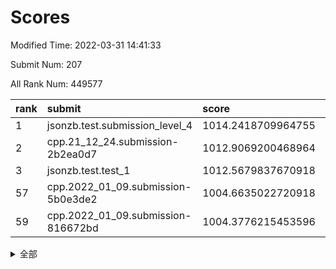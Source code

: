 # Scores

Modified Time: 2022-03-31 14:41:33

Submit Num: 207

All Rank Num: 449577

| rank |               submit               |       score        |       sigma        | pk_num |
| :--- | :--------------------------------- | :----------------- | :----------------- | :----- |
| 1    | jsonzb.test.submission_level_4     | 1014.2418709964755 | 0.842880233455221  | 8692   |
| 2    | cpp.21_12_24.submission-2b2ea0d7   | 1012.9069200468964 | 0.7916311985772349 | 8688   |
| 3    | jsonzb.test.test_1                 | 1012.5679837670918 | 0.8261461395827587 | 8685   |
| 57   | cpp.2022_01_09.submission-5b0e3de2 | 1004.6635022720918 | 0.7071079318627432 | 8685   |
| 59   | cpp.2022_01_09.submission-816672bd | 1004.3776215453596 | 0.7078510486429944 | 8685   |


<details>
<summary>全部</summary>

| rank |                 submit                 |       score        |       sigma        | pk_num |
| :--- | :------------------------------------- | :----------------- | :----------------- | :----- |
| 1    | jsonzb.test.submission_level_4         | 1014.2418709964755 | 0.842880233455221  | 8692   |
| 2    | cpp.21_12_24.submission-2b2ea0d7       | 1012.9069200468964 | 0.7916311985772349 | 8688   |
| 3    | jsonzb.test.test_1                     | 1012.5679837670918 | 0.8261461395827587 | 8685   |
| 4    | gobigger.level_3.submission_level_3_0  | 1011.3207732792071 | 0.7585313898840595 | 8691   |
| 5    | gobigger.level_3.submission_level_3_19 | 1011.2997783838736 | 0.7729747389769444 | 8689   |
| 6    | gobigger.level_3.submission_level_3_21 | 1011.1293294861728 | 0.7715065665982624 | 8682   |
| 7    | gobigger.level_3.submission_level_3_39 | 1011.1228869477196 | 0.8127667210324669 | 8688   |
| 8    | gobigger.level_3.submission_level_3_9  | 1010.906053178834  | 0.7906195094656894 | 8683   |
| 9    | gobigger.level_3.submission_level_3_15 | 1010.8190556838962 | 0.775831332942233  | 8686   |
| 10   | gobigger.level_3.submission_level_3_12 | 1010.7290698709223 | 0.7723595230072411 | 8691   |
| 11   | gobigger.level_3.submission_level_3_40 | 1010.6940709253934 | 0.7604375765560186 | 8689   |
| 12   | gobigger.level_3.submission_level_3_30 | 1010.6756888548477 | 0.7458819768834076 | 8682   |
| 13   | gobigger.level_3.submission_level_3_26 | 1010.5455478004895 | 0.7410309208711239 | 8687   |
| 14   | gobigger.level_3.submission_level_3_31 | 1010.5132711846313 | 0.7791972631112306 | 8691   |
| 15   | gobigger.level_3.submission_level_3_36 | 1010.4700562462418 | 0.7628186902003706 | 8686   |
| 16   | gobigger.level_3.submission_level_3_29 | 1010.427503306742  | 0.7806943204691329 | 8688   |
| 17   | gobigger.level_3.submission_level_3_2  | 1010.3753822278246 | 0.7541066455546369 | 8684   |
| 18   | gobigger.level_3.submission_level_3_27 | 1010.3286864031945 | 0.767539881183863  | 8690   |
| 19   | gobigger.level_3.submission_level_3_18 | 1010.2863266828958 | 0.7446384682570689 | 8686   |
| 20   | gobigger.level_3.submission_level_3_16 | 1010.2816787772636 | 0.7558319156639581 | 8689   |
| 21   | gobigger.level_3.submission_level_3_3  | 1010.2344280599903 | 0.7711867586957956 | 8688   |
| 22   | gobigger.level_3.submission_level_3_24 | 1010.2243879640464 | 0.7484788688040586 | 8685   |
| 23   | gobigger.level_3.submission_level_3_17 | 1010.1844492915521 | 0.7646434797746657 | 8684   |
| 24   | gobigger.level_3.submission_level_3_38 | 1010.1724132301581 | 0.7599963094722694 | 8689   |
| 25   | gobigger.level_3.submission_level_3_35 | 1010.1502172335549 | 0.7643436954680871 | 8686   |
| 26   | gobigger.level_3.submission_level_3_4  | 1010.1432371368222 | 0.7555894215791695 | 8683   |
| 27   | gobigger.level_3.submission_level_3_42 | 1010.1085152717055 | 0.7506965954957444 | 8683   |
| 28   | gobigger.level_3.submission_level_3_20 | 1010.077391424724  | 0.7549782785514605 | 8686   |
| 29   | gobigger.level_3.submission_level_3_22 | 1010.003060185562  | 0.781260724832749  | 8687   |
| 30   | gobigger.level_3.submission_level_3_45 | 1009.9825517226001 | 0.7716632890223554 | 8687   |
| 31   | gobigger.level_3.submission_level_3_5  | 1009.9254217052799 | 0.7345101470784363 | 8683   |
| 32   | gobigger.level_3.submission_level_3_23 | 1009.8762745467941 | 0.7508632445266885 | 8685   |
| 33   | gobigger.level_3.submission_level_3_32 | 1009.8240794333958 | 0.7511661657955135 | 8691   |
| 34   | gobigger.level_3.submission_level_3_14 | 1009.7997456858187 | 0.7573398387300287 | 8691   |
| 35   | gobigger.level_3.submission_level_3_47 | 1009.7751584957348 | 0.7541633346749859 | 8691   |
| 36   | gobigger.level_3.submission_level_3_1  | 1009.7332231852861 | 0.7466416497012381 | 8690   |
| 37   | gobigger.level_3.submission_level_3_43 | 1009.6358678535719 | 0.7534447566842423 | 8687   |
| 38   | gobigger.level_3.submission_level_3_44 | 1009.6270616979458 | 0.7279746203180295 | 8690   |
| 39   | gobigger.level_3.submission_level_3_25 | 1009.6038676043034 | 0.7616055693916589 | 8688   |
| 40   | gobigger.level_3.submission_level_3_37 | 1009.4927044567315 | 0.7523115582879596 | 8682   |
| 41   | gobigger.level_3.submission_level_3_6  | 1009.4495255984888 | 0.7549598204217414 | 8687   |
| 42   | gobigger.level_3.submission_level_3_13 | 1009.4352798107892 | 0.7381457301762249 | 8682   |
| 43   | gobigger.level_3.submission_level_3_41 | 1009.3875951952637 | 0.7518478194054152 | 8683   |
| 44   | gobigger.level_3.submission_level_3_46 | 1009.2564750485417 | 0.7637138850952799 | 8687   |
| 45   | gobigger.level_3.submission_level_3_48 | 1009.1900964426383 | 0.7713132894892359 | 8691   |
| 46   | gobigger.level_3.submission_level_3_49 | 1009.1389815836412 | 0.7638486432829797 | 8686   |
| 47   | gobigger.level_3.submission_level_3_34 | 1009.0577957317871 | 0.7523480737123208 | 8685   |
| 48   | gobigger.level_3.submission_level_3_8  | 1008.9674930900732 | 0.7409453912634916 | 8684   |
| 49   | gobigger.level_3.submission_level_3_11 | 1008.9192232650049 | 0.7409754904241926 | 8685   |
| 50   | gobigger.level_3.submission_level_3_10 | 1008.9013935453468 | 0.760357122552828  | 8683   |
| 51   | gobigger.level_3.submission_level_3_7  | 1008.8669026321639 | 0.7476277478044737 | 8685   |
| 52   | gobigger.level_3.submission_level_3_33 | 1008.4872658632779 | 0.743189028074998  | 8686   |
| 53   | gobigger.level_3.submission_level_3_28 | 1008.1876795258697 | 0.7665919368903019 | 8693   |
| 54   | gobigger.level_1.submission_level_1_38 | 1004.7931007287773 | 0.7167911773820196 | 8689   |
| 55   | gobigger.level_1.submission_level_1_5  | 1004.7378520776779 | 0.7302720121662972 | 8688   |
| 56   | gobigger.level_1.submission_level_1_7  | 1004.6854670886281 | 0.7103288462460651 | 8691   |
| 57   | cpp.2022_01_09.submission-5b0e3de2     | 1004.6635022720918 | 0.7071079318627432 | 8685   |
| 58   | gobigger.level_1.submission_level_1_35 | 1004.384598376545  | 0.7222383082517566 | 8694   |
| 59   | cpp.2022_01_09.submission-816672bd     | 1004.3776215453596 | 0.7078510486429944 | 8685   |
| 60   | gobigger.level_1.submission_level_1_16 | 1004.3258741896693 | 0.712183025756713  | 8691   |
| 61   | gobigger.level_1.submission_level_1_21 | 1004.3149403130066 | 0.715484762723223  | 8690   |
| 62   | gobigger.level_1.submission_level_1_48 | 1004.2736401233141 | 0.7177426143112347 | 8689   |
| 63   | gobigger.level_1.submission_level_1_31 | 1004.26351691523   | 0.7147038809133381 | 8687   |
| 64   | gobigger.level_1.submission_level_1_4  | 1004.2128100595434 | 0.7294280593568635 | 8692   |
| 65   | gobigger.level_1.submission_level_1_47 | 1004.0730556219227 | 0.731129935766884  | 8686   |
| 66   | gobigger.level_1.submission_level_1_39 | 1004.0352376678828 | 0.7170593319543553 | 8685   |
| 67   | gobigger.level_1.submission_level_1_42 | 1003.9629439334614 | 0.7157911283585315 | 8689   |
| 68   | gobigger.level_1.submission_level_1_0  | 1003.9281294175665 | 0.7166441293327805 | 8692   |
| 69   | gobigger.level_1.submission_level_1_24 | 1003.9181112724176 | 0.7298176283376906 | 8687   |
| 70   | gobigger.level_1.submission_level_1_36 | 1003.7918647948072 | 0.7234033470185063 | 8683   |
| 71   | gobigger.level_1.submission_level_1_14 | 1003.7586042312396 | 0.7206654486175269 | 8689   |
| 72   | gobigger.level_1.submission_level_1_19 | 1003.7324652776274 | 0.7236016545614661 | 8691   |
| 73   | gobigger.level_1.submission_level_1_20 | 1003.638867009004  | 0.7052215653466928 | 8686   |
| 74   | gobigger.level_1.submission_level_1_26 | 1003.6011043403415 | 0.7067909366296006 | 8688   |
| 75   | gobigger.level_1.submission_level_1_33 | 1003.527175569186  | 0.709568116993192  | 8687   |
| 76   | gobigger.level_1.submission_level_1_9  | 1003.4799582784248 | 0.730512982528394  | 8688   |
| 77   | gobigger.level_1.submission_level_1_10 | 1003.4710046373212 | 0.712262555888763  | 8691   |
| 78   | gobigger.level_1.submission_level_1_11 | 1003.4468714761583 | 0.7177397291190086 | 8678   |
| 79   | gobigger.level_1.submission_level_1_6  | 1003.3923264083644 | 0.7172095429535481 | 8690   |
| 80   | gobigger.level_1.submission_level_1_12 | 1003.3861073901096 | 0.7058753078187298 | 8685   |
| 81   | gobigger.level_1.submission_level_1_32 | 1003.3766178417455 | 0.7142960228913395 | 8688   |
| 82   | gobigger.level_1.submission_level_1_17 | 1003.3604901842557 | 0.7234741075808245 | 8694   |
| 83   | gobigger.level_1.submission_level_1_44 | 1003.356138082448  | 0.7231978353978895 | 8681   |
| 84   | gobigger.level_1.submission_level_1_22 | 1003.3446757330654 | 0.7311240501412776 | 8688   |
| 85   | gobigger.level_1.submission_level_1_3  | 1003.3331024635705 | 0.70698119464204   | 8689   |
| 86   | gobigger.level_1.submission_level_1_45 | 1003.2938630322086 | 0.721417050258717  | 8692   |
| 87   | gobigger.level_1.submission_level_1_43 | 1003.2889932558137 | 0.7302254222296606 | 8694   |
| 88   | gobigger.level_1.submission_level_1_46 | 1003.2375208103778 | 0.7194468335340907 | 8691   |
| 89   | gobigger.level_1.submission_level_1_28 | 1003.2207481174453 | 0.7258335194545119 | 8685   |
| 90   | gobigger.level_1.submission_level_1_40 | 1003.1700915967642 | 0.711203678046471  | 8688   |
| 91   | gobigger.level_1.submission_level_1_30 | 1003.0971510756638 | 0.7097349427562867 | 8681   |
| 92   | gobigger.level_1.submission_level_1_29 | 1003.0731663664457 | 0.7141930769361478 | 8687   |
| 93   | gobigger.level_1.submission_level_1_34 | 1002.9965799283832 | 0.7143397787661142 | 8688   |
| 94   | gobigger.level_1.submission_level_1_25 | 1002.9585009492182 | 0.7106339970631015 | 8687   |
| 95   | gobigger.level_1.submission_level_1_23 | 1002.8217908518227 | 0.7189939272581395 | 8688   |
| 96   | gobigger.level_1.submission_level_1_41 | 1002.7289806735274 | 0.7097826271907566 | 8686   |
| 97   | gobigger.level_1.submission_level_1_15 | 1002.7221256055165 | 0.7157437200751768 | 8689   |
| 98   | gobigger.level_1.submission_level_1_1  | 1002.6664917195005 | 0.7133960985693172 | 8689   |
| 99   | gobigger.level_1.submission_level_1_49 | 1002.6556703552163 | 0.7081449423785218 | 8690   |
| 100  | gobigger.level_1.submission_level_1_8  | 1002.6200863691739 | 0.7294251776987607 | 8686   |
| 101  | gobigger.level_1.submission_level_1_18 | 1002.5621277688456 | 0.7176883011593873 | 8689   |
| 102  | gobigger.level_1.submission_level_1_2  | 1002.4413093012137 | 0.7099394425694616 | 8692   |
| 103  | gobigger.level_1.submission_level_1_13 | 1002.3547376707996 | 0.7084667850453589 | 8687   |
| 104  | gobigger.level_1.submission_level_1_27 | 1002.0943466156704 | 0.7115401971795675 | 8687   |
| 105  | gobigger.level_1.submission_level_1_37 | 1001.756880705253  | 0.7177902163040082 | 8691   |
| 106  | gobigger.random.submission_random_22   | 997.8659376851984  | 0.7050683098111321 | 8690   |
| 107  | gobigger.random.submission_random_47   | 997.5295343652388  | 0.719017639035053  | 8687   |
| 108  | gobigger.random.submission_random_21   | 997.4439009960142  | 0.7118133755729038 | 8698   |
| 109  | gobigger.random.submission_random_43   | 997.1301101969589  | 0.7116452754834753 | 8691   |
| 110  | gobigger.random.submission_random_15   | 997.0172339744602  | 0.7008609865482245 | 8692   |
| 111  | gobigger.random.submission_random_12   | 996.8954637382485  | 0.700272012702547  | 8689   |
| 112  | gobigger.random.submission_random_48   | 996.8561308497074  | 0.7051748313182477 | 8688   |
| 113  | gobigger.random.submission_random_29   | 996.8339810849893  | 0.7095515679687863 | 8684   |
| 114  | gobigger.random.submission_random_39   | 996.8299675609597  | 0.7052956206178203 | 8682   |
| 115  | gobigger.random.submission_random_38   | 996.6937898494785  | 0.7199352303316005 | 8685   |
| 116  | gobigger.random.submission_random_26   | 996.5892185704124  | 0.7088010703878853 | 8685   |
| 117  | gobigger.random.submission_random_2    | 996.5810592062769  | 0.7171378904075159 | 8686   |
| 118  | gobigger.random.submission_random_41   | 996.4316324701992  | 0.7120293126446599 | 8687   |
| 119  | gobigger.random.submission_random_3    | 996.3854495744856  | 0.710811978925885  | 8686   |
| 120  | gobigger.random.submission_random_34   | 996.3488171662071  | 0.7060175380007149 | 8690   |
| 121  | gobigger.random.submission_random_27   | 996.1865810464991  | 0.7063303299771051 | 8683   |
| 122  | gobigger.random.submission_random_37   | 996.136623156695   | 0.7208009170271902 | 8690   |
| 123  | gobigger.random.submission_random_32   | 996.0384808356198  | 0.7246267712368425 | 8684   |
| 124  | gobigger.random.submission_random_11   | 996.0306884114028  | 0.7032839457130642 | 8688   |
| 125  | gobigger.random.submission_random_28   | 996.0270839328973  | 0.701644892175339  | 8691   |
| 126  | gobigger.random.submission_random_7    | 996.0142765773722  | 0.7031569559711482 | 8683   |
| 127  | gobigger.random.submission_random_9    | 996.0126471523799  | 0.70381536998694   | 8691   |
| 128  | gobigger.random.submission_random_45   | 996.0017421997118  | 0.7184528019115426 | 8685   |
| 129  | gobigger.random.submission_random_23   | 995.9939441347678  | 0.7254121909446061 | 8692   |
| 130  | gobigger.random.submission_random_17   | 995.9927032552133  | 0.7103307477334667 | 8689   |
| 131  | gobigger.random.submission_random_44   | 995.9547103124801  | 0.7104439508721813 | 8689   |
| 132  | gobigger.random.submission_random_5    | 995.8988368189243  | 0.7156053032870383 | 8684   |
| 133  | gobigger.random.submission_random_4    | 995.8918132273864  | 0.7028325803686226 | 8690   |
| 134  | gobigger.random.submission_random_46   | 995.8428364602796  | 0.7116099302610346 | 8685   |
| 135  | gobigger.random.submission_random_31   | 995.8417746543106  | 0.7131756552978633 | 8692   |
| 136  | gobigger.random.submission_random_20   | 995.8102217820891  | 0.7055999226534655 | 8682   |
| 137  | gobigger.random.submission_random_25   | 995.7731696610012  | 0.7147071692810298 | 8684   |
| 138  | gobigger.random.submission_random_0    | 995.6810469177502  | 0.6951816791353604 | 8684   |
| 139  | gobigger.random.submission_random_18   | 995.6563309525059  | 0.7047487186767903 | 8688   |
| 140  | gobigger.random.submission_random_8    | 995.6468048736039  | 0.7252745232617045 | 8686   |
| 141  | gobigger.random.submission_random_14   | 995.6270165823038  | 0.7160804843225128 | 8689   |
| 142  | gobigger.random.submission_random_13   | 995.6192992481475  | 0.7044573248553753 | 8685   |
| 143  | gobigger.random.submission_random_42   | 995.6082055492037  | 0.7008156950209355 | 8690   |
| 144  | gobigger.random.submission_random_33   | 995.561288019598   | 0.7142472581251392 | 8693   |
| 145  | gobigger.random.submission_random_49   | 995.4479124248214  | 0.713768643277354  | 8691   |
| 146  | gobigger.random.submission_random_1    | 995.4378280818214  | 0.7046857735519545 | 8689   |
| 147  | gobigger.random.submission_random_19   | 995.4282375711795  | 0.7262481376879371 | 8687   |
| 148  | gobigger.random.submission_random_16   | 995.4179309608187  | 0.7132016967171054 | 8689   |
| 149  | gobigger.random.submission_random_30   | 995.4050403639732  | 0.7056526749927885 | 8689   |
| 150  | gobigger.random.submission_random_24   | 995.2847807887676  | 0.7124784414797093 | 8688   |
| 151  | gobigger.random.submission_random_40   | 995.265738578424   | 0.7132125839978471 | 8682   |
| 152  | gobigger.random.submission_random_10   | 995.2145775365277  | 0.7095596608245103 | 8686   |
| 153  | gobigger.random.submission_random_6    | 995.2005760693858  | 0.721010529196924  | 8689   |
| 154  | gobigger.random.submission_random_35   | 995.0399445796996  | 0.707890389196626  | 8690   |
| 155  | gobigger.random.submission_random_36   | 994.6169623411795  | 0.7124344020632648 | 8685   |
| 156  | gobigger.level_2.submission_level_2_21 | 994.0778222279783  | 0.735940615079727  | 8686   |
| 157  | gobigger.level_2.submission_level_2_18 | 993.9231614835974  | 0.7258020454124081 | 8687   |
| 158  | gobigger.level_2.submission_level_2_22 | 993.569505569723   | 0.7392932353586437 | 8694   |
| 159  | gobigger.level_2.submission_level_2_33 | 993.4631659173737  | 0.7197780233067391 | 8684   |
| 160  | gobigger.level_2.submission_level_2_11 | 993.4552116272727  | 0.7199600348773187 | 8685   |
| 161  | gobigger.level_2.submission_level_2_8  | 993.1671954730841  | 0.7397835006941329 | 8686   |
| 162  | gobigger.level_2.submission_level_2_45 | 993.1110617889956  | 0.736609857696038  | 8691   |
| 163  | gobigger.level_2.submission_level_2_16 | 992.8887924856424  | 0.7348787702694584 | 8687   |
| 164  | gobigger.level_2.submission_level_2_48 | 992.8492221914515  | 0.7354833491433049 | 8681   |
| 165  | gobigger.level_2.submission_level_2_19 | 992.7703247143546  | 0.7633138513837866 | 8687   |
| 166  | gobigger.level_2.submission_level_2_17 | 992.6752183024787  | 0.73381689227837   | 8690   |
| 167  | gobigger.level_2.submission_level_2_20 | 992.6290624510341  | 0.7323781913497678 | 8685   |
| 168  | gobigger.level_2.submission_level_2_15 | 992.3680966907474  | 0.7243993147307186 | 8688   |
| 169  | gobigger.level_2.submission_level_2_49 | 992.3430702521027  | 0.752284757123229  | 8685   |
| 170  | gobigger.level_2.submission_level_2_23 | 992.3311829760489  | 0.7433721418994016 | 8691   |
| 171  | gobigger.level_2.submission_level_2_36 | 992.3176371517686  | 0.738726889324986  | 8691   |
| 172  | gobigger.level_2.submission_level_2_24 | 992.291542097465   | 0.744005749203681  | 8685   |
| 173  | gobigger.level_2.submission_level_2_31 | 992.2508800893494  | 0.7448660961699963 | 8685   |
| 174  | gobigger.level_2.submission_level_2_3  | 992.245658371085   | 0.7357663788555601 | 8686   |
| 175  | gobigger.level_2.submission_level_2_47 | 992.2418162526086  | 0.7443013233900242 | 8689   |
| 176  | gobigger.level_2.submission_level_2_30 | 992.1007758703885  | 0.7483548144563682 | 8694   |
| 177  | gobigger.level_2.submission_level_2_34 | 992.0914803415267  | 0.7487797159668939 | 8691   |
| 178  | gobigger.level_2.submission_level_2_32 | 992.081978096041   | 0.7417307339074575 | 8687   |
| 179  | gobigger.level_2.submission_level_2_4  | 992.0578109759196  | 0.741260257084945  | 8686   |
| 180  | gobigger.level_2.submission_level_2_2  | 992.0561039563457  | 0.74510724206531   | 8689   |
| 181  | gobigger.level_2.submission_level_2_28 | 992.0360499789882  | 0.7525020061672086 | 8688   |
| 182  | gobigger.level_2.submission_level_2_44 | 991.9488279888685  | 0.7366881340985665 | 8680   |
| 183  | gobigger.level_2.submission_level_2_9  | 991.8496381727342  | 0.7285272876114137 | 8693   |
| 184  | gobigger.level_2.submission_level_2_46 | 991.8417855772287  | 0.7382471983907157 | 8689   |
| 185  | gobigger.level_2.submission_level_2_40 | 991.8012715459621  | 0.7507230849228317 | 8688   |
| 186  | gobigger.level_2.submission_level_2_27 | 991.7743634391007  | 0.7507713269400125 | 8687   |
| 187  | gobigger.level_2.submission_level_2_6  | 991.6931004347247  | 0.7402867601718228 | 8682   |
| 188  | gobigger.level_2.submission_level_2_26 | 991.5945772243247  | 0.7416360900137617 | 8689   |
| 189  | gobigger.level_2.submission_level_2_5  | 991.5919627530806  | 0.7561331724543227 | 8688   |
| 190  | gobigger.level_2.submission_level_2_14 | 991.505118127505   | 0.7533004286894981 | 8688   |
| 191  | gobigger.level_2.submission_level_2_39 | 991.4772120651933  | 0.7505592231314506 | 8690   |
| 192  | gobigger.level_2.submission_level_2_42 | 991.4044156427434  | 0.7474066754151251 | 8688   |
| 193  | gobigger.level_2.submission_level_2_43 | 991.3860570666766  | 0.7700983800258534 | 8680   |
| 194  | gobigger.level_2.submission_level_2_1  | 991.3278595261903  | 0.7397849654225203 | 8691   |
| 195  | gobigger.level_2.submission_level_2_35 | 991.1352083286303  | 0.7793093483484087 | 8691   |
| 196  | gobigger.level_2.submission_level_2_7  | 991.1309505707733  | 0.7524969722734858 | 8687   |
| 197  | gobigger.level_2.submission_level_2_38 | 990.966981709293   | 0.7572601153833334 | 8686   |
| 198  | gobigger.level_2.submission_level_2_13 | 990.8721905629844  | 0.7581923311011405 | 8688   |
| 199  | gobigger.level_2.submission_level_2_12 | 990.8388344592449  | 0.791836423103346  | 8686   |
| 200  | gobigger.level_2.submission_level_2_25 | 990.8202601963595  | 0.7689246707869979 | 8690   |
| 201  | gobigger.level_2.submission_level_2_0  | 990.7472551615743  | 0.7675669513017601 | 8688   |
| 202  | gobigger.level_2.submission_level_2_29 | 990.5319563832711  | 0.7672329366505879 | 8686   |
| 203  | gobigger.level_2.submission_level_2_41 | 990.3715210149262  | 0.7739296930334179 | 8689   |
| 204  | gobigger.level_2.submission_level_2_37 | 990.2942988228402  | 0.7608624307742041 | 8686   |
| 205  | gobigger.level_2.submission_level_2_10 | 990.1884485228218  | 0.7439126002331629 | 8684   |
| 206  | gobigger.none.submission_none_0        | 978.16153287784    | 1.271386968756921  | 8684   |
| 207  | gobigger.none.submission_none_1        | 975.7199475788007  | 1.525309993486202  | 8690   |

</details>